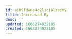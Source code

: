 ```yaml
---
id: ai09fdwne4o2ljcj8lzeimy
title: Increased By
desc: ''
updated: 1668274022105
created: 1668274022105
---
```

